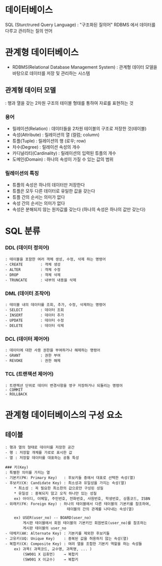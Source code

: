 # 데이터베이스

SQL (Sturctrured Query Language)
: "구조화된 질의어"
  RDBMS 에서 데이터를 다루고 관리하는 질의 언어

# 관계형 데이터베이스
- RDBMS(Relational Database Management System)
: 관계형 데이터 모델을 바탕으로 데이터를 저장 및 관리하는 시스템

 ## 관계형 데이터 모델
 : 행과 열을 갖는 2차원 구조의 테이블 형태를 통하여 자료를 표현하는 것

 ### 용어
 - 릴레이션(Relation)       : 데이터들을 2차원 테이블의 구조로 저장한 것(테이블)
 - 속성(Attribute)          : 릴레이션의 열 (컬럼; column)
 - 튜플(Tuple)              : 릴레이션의 행 (로우; row)
 - 차수(Degree)             : 릴레이션 속성의 개수
 - 카디널리티(Cardinality)  : 릴레이션의 입력된 튜플의 개수
 - 도메인(Domain)           : 하나의 속성이 가질 수 있는 값의 범위

 ### 릴레이션의 특징
 - 튜플의 속성은 하나의 데이터만 저장한다
 - 튜플은 모두 다른 데이터로 유일한 값을 갖는다
 - 튜플 간의 순서는 의미가 없다
 - 속성 간의 순서는 의미가 없다
 - 속성은 분해되지 않는 원자값를 갖는다
   (하나의 속성은 하나의 값만 갖는다)


# SQL 분류
 ### DDL (데이터 정의어)
    : 테이블을 포함한 여러 객체 생성, 수정, 삭제 하는 명령어
    - CREATE        : 객체 생성
    - ALTER         : 객체 수정
    - DROP          : 객체 삭제
    - TRUNCATE      : 내부의 내용을 삭제

 ### DML (데이터 조작어)
    : 테이블 내의 데이터를 조회, 추가, 수정, 삭제하는 명령어
    - SELECT        : 데이터 조회
    - INSERT        : 데이터 추가
    - UPDATE        : 데이터 수정
    - DELETE        : 데이터 삭제

 ### DCL (데이터 제어어)
    : 데이터에 대한 사용 권한을 부여하거나 해제하는 명령어
    - GRANT         : 권한 부여
    - REVOKE        : 권한 해제

 ### TCL (트랜잭션 제어어)
    : 트랜잭션 단위로 데이터 변경사항을 영구 저장하거나 되돌리는 명령어
    - COMMIT
    - ROLLBACK


# 관계형 데이터베이스의 구성 요소

 ## 테이블
    : 행과 열의 형태로 데이터를 저장한 공간
    - 행 : 저장할 개체를 가로로 표시한 값
    - 열 : 저장할 데이터를 대표하는 공통 특성

    ### 키(Key)
    : 특별한 의미를 가지는 열
    - 기본키(PK: Primary Key)   : 후보키들 중에서 대표로 선택한 속성(열)
    - 후보키(CK: Candidate Key) : 최소성과 유일성을 가지는 속성(열)
        * 최소성 : 꼭 필요한 최소한의 값으로만 구성된 성질 
        * 유일성 : 중복되지 않고 오직 하나만 있는 성질
        ex) 아이디, 이메일, 주민번호, 전화번호, 사원번호, 학생번호, 상품코드, ISBN
    - 외래키(FK: Foreign Key) : 하나의 테이블에서 다른 테이블의 기본키를 참조하여,
                                테이블의 간의 관계를 나타내는 속성(열)

        ex) USER(user_no) -- BOARD(user_no)
            게시판 테이블에서 회원 테이블의 기본키인 회원번호(user_no)를 참조하는
            게시판 테이블의 user_no
    - 대체키(AK: Alternate Key) : 기본키를 제외한 후보키들
    - 고유키(UQ: Unique Key)    : 중복된 값을 허용하지 않는 속성(열)
    - 복합키(CK: Composite Key) : 여려 열을 조합한 기본키 역할을 하는 속성들
        ex) 과목( 과목코드, 교수명, 과목명, ... )
            (SW001 X 김휴먼)    → 복합키 
            (SW001 X 이교수)    → 복합키 
   









